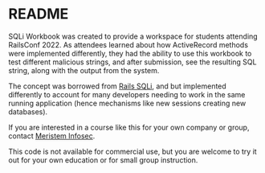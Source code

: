 # README

SQLi Workbook was created to provide a workspace for students attending RailsConf 2022. As attendees learned about how ActiveRecord methods were implemented differently, they had the ability to use this workbook to test different malicious strings, and after submission, see the resulting SQL string, along with the output from the system. 

The concept was borrowed from [Rails SQLi](https://rails-sqli.org/), and but implemented differently to account for many developers needing to work in the same running application (hence mechanisms like new sessions creating new databases). 

If you are interested in a course like this for your own company or group, contact [Meristem Infosec](https://www.meristeminfosec.com/). 

This code is not available for commercial use, but you are welcome to try it out for your own education or for small group instruction.
